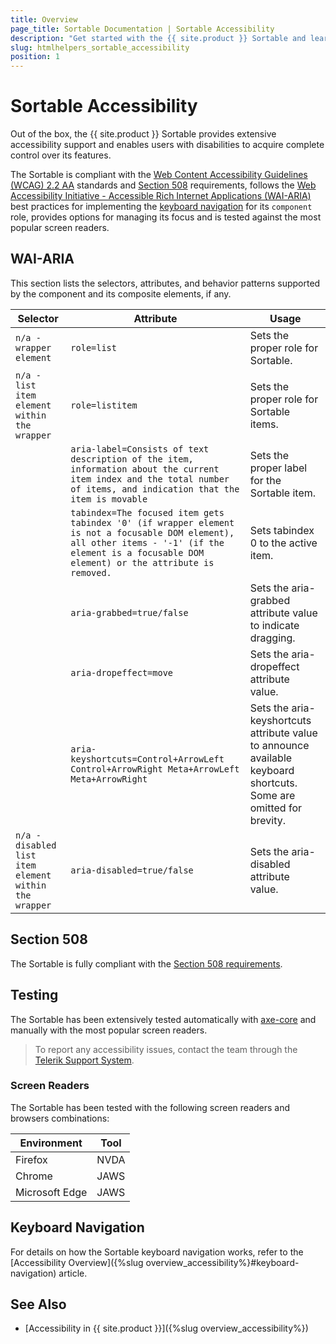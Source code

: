 ```yaml
---
title: Overview
page_title: Sortable Documentation | Sortable Accessibility
description: "Get started with the {{ site.product }} Sortable and learn about its accessibility support for WAI-ARIA, Section 508, and WCAG 2.2."
slug: htmlhelpers_sortable_accessibility
position: 1
---
```


# Sortable Accessibility





Out of the box, the {{ site.product }} Sortable provides extensive accessibility support and enables users with disabilities to acquire complete control over its features.


The Sortable is compliant with the [Web Content Accessibility Guidelines (WCAG) 2.2 AA](https://www.w3.org/TR/WCAG22/) standards and [Section 508](https://www.section508.gov/) requirements, follows the [Web Accessibility Initiative - Accessible Rich Internet Applications (WAI-ARIA)](https://www.w3.org/WAI/ARIA/apg/) best practices for implementing the [keyboard navigation](#keyboard-navigation) for its `component` role, provides options for managing its focus and is tested against the most popular screen readers.

## WAI-ARIA


This section lists the selectors, attributes, and behavior patterns supported by the component and its composite elements, if any.

| Selector | Attribute | Usage |
| -------- | --------- | ----- |
| `n/a - wrapper element` | `role=list` | Sets the proper role for Sortable. |
| `n/a - list item element within the wrapper` | `role=listitem` | Sets the proper role for Sortable items. |
|  | `aria-label=Consists of text description of the item, information about the current item index and the total number of items, and indication that the item is movable` | Sets the proper label for the Sortable item. |
|  | `tabindex=The focused item gets tabindex '0' (if wrapper element is not a focusable DOM element), all other items - '-1' (if the element is a focusable DOM element) or the attribute is removed.` | Sets tabindex 0 to the active item. |
|  | `aria-grabbed=true/false` | Sets the aria-grabbed attribute value to indicate dragging. |
|  | `aria-dropeffect=move` | Sets the aria-dropeffect attribute value. |
|  | `aria-keyshortcuts=Control+ArrowLeft Control+ArrowRight Meta+ArrowLeft Meta+ArrowRight` | Sets the aria-keyshortcuts attribute value to announce available keyboard shortcuts. Some are omitted for brevity. |
| `n/a - disabled list item element within the wrapper` | `aria-disabled=true/false` | Sets the aria-disabled attribute value. |

## Section 508


The Sortable is fully compliant with the [Section 508 requirements](http://www.section508.gov/).

## Testing


The Sortable has been extensively tested automatically with [axe-core](https://github.com/dequelabs/axe-core) and manually with the most popular screen readers.

> To report any accessibility issues, contact the team through the [Telerik Support System](https://www.telerik.com/account/support-center).

### Screen Readers


The Sortable has been tested with the following screen readers and browsers combinations:

| Environment | Tool |
| ----------- | ---- |
| Firefox | NVDA |
| Chrome | JAWS |
| Microsoft Edge | JAWS |



## Keyboard Navigation

For details on how the Sortable keyboard navigation works, refer to the [Accessibility Overview]({%slug overview_accessibility%}#keyboard-navigation) article.

## See Also

* [Accessibility in {{ site.product }}]({%slug overview_accessibility%})